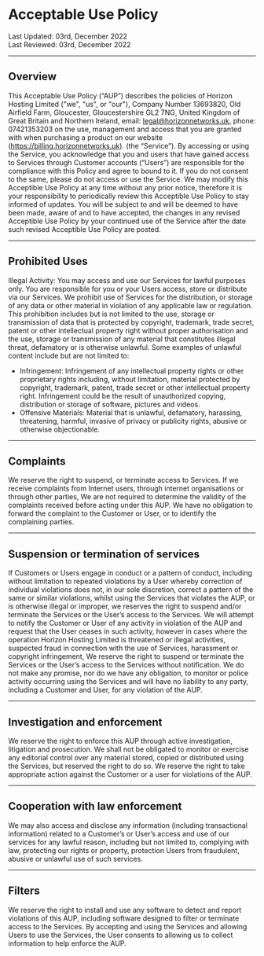 # Acceptable Use Policy

Last Updated: 03rd, December 2022 <br/>
Last Reviewed: 03rd, December 2022

---

## Overview

This Acceptable Use Policy (“AUP”) describes the policies of Horizon Hosting Limited ("we", "us", or "our"), Company Number 13693820, Old
Airfield Farm, Gloucester, Gloucestershire GL2 7NG, United Kingdom of Great
Britain and Northern Ireland, email: legal@horizonnetworks.uk, phone:
07421353203 on the use, management and access that you are granted with when
purchasing a product on our website (https://billing.horizonnetworks.uk). (the
“Service”). By accessing or using the Service, you acknowledge that you and users
that have gained access to Services through Customer accounts (“Users”) are
responsible for the compliance with this Policy and agree to bound to it. If you do not
consent to the same, please do not access or use the Service.
We may modify this Acceptible Use Policy at any time without any prior notice, therefore it is your responsibility to periodically review this Acceptible Use Policy to stay informed of updates. 
You will be subject to and will be deemed to have been made, aware of and to have accepted, the changes in any revised Acceptible Use Policy by your continued use of the Service after the date such revised Acceptible Use Policy are posted.  

---

## Prohibited Uses

Illegal Activity: You may access and use our Services for lawful
purposes only. You are responsible for you or your Users access, store or distribute
via our Services. We prohibit use of Services for the
distribution, or storage of any data or other material in violation of any applicable law
or regulation. This prohibition includes but is not limited to the use, storage or
transmission of data that is protected by copyright, trademark, trade secret, patent or
other intellectual property right without proper authorisation and the use, storage or
transmission of any material that constitutes illegal threat, defamatory or is otherwise
unlawful. Some examples of unlawful content include but are not limited to:
- Infringement: Infringement of any intellectual property rights or other
proprietary rights including, without limitation, material protected by copyright,
trademark, patent, trade secret or other intellectual property right.
Infringement could be the result of unauthorized copying, distribution or
storage of software, pictures and videos.
- Offensive Materials: Material that is unlawful, defamatory, harassing,
threatening, harmful, invasive of privacy or publicity rights, abusive or
otherwise objectionable.

---

## Complaints

We reserve the right to suspend, or terminate access to Services. If we receive complaints from Internet users, through internet organisations or
through other parties, We are not required to determine the validity of
the complaints received before acting under this AUP. We have no
obligation to forward the complaint to the Customer or User, or to identify the
complaining parties.

---

## Suspension or termination of services

If Customers or Users engage in conduct or a pattern of conduct, including without
limitation to repeated violations by a User whereby correction of individual violations
does not, in our sole discretion, correct a pattern of the same or
similar violations, whilst using the Services that violates the AUP, or is otherwise
illegal or improper, we reserves the right to suspend and/or terminate
the Services or the User’s access to the Services. We will attempt to
notify the Customer or User of any activity in violation of the AUP and request that
the User ceases in such activity, however in cases where the operation Horizon
Hosting Limited is threatened or illegal activities, suspected fraud in connection with the
use of Services, harassment or copyright infringement, We reserve
the right to suspend or terminate the Services or the User’s access to the Services
without notification.
We do not make any promise, nor do we have any
obligation, to monitor or police activity occurring using the Services and will have no
liability to any party, including a Customer and User, for any violation of the AUP.

---

## Investigation and enforcement

We reserve the right to enforce this AUP through
active investigation, litigation and prosecution. We shall not be
obligated to monitor or exercise any editorial control over any material stored, copied
or distributed using the Services, but reserved the right to do so. We
reserve the right to take appropriate action against the Customer or a user for
violations of the AUP.

---

## Cooperation with law enforcement

We may also access and disclose any information (including
transactional information) related to a Customer’s or User’s access and use of
our services for any lawful reason, including but not limited to,
complying with law, protecting our rights or property, protection Users
from fraudulent, abusive or unlawful use of such services.

---

## Filters

We reserve the right to install and use any software to detect and
report violations of this AUP, including software designed to filter or terminate access
to the Services. By accepting and using the Services and allowing Users to use the
Services, the User consents to allowing us to collect information to help
enforce the AUP.